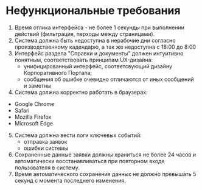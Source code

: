 <h1>Нефункциональные требования</h1>

1. Время отлика интерфейса - не более 1 секунды при выполнении действий (фильтрация, перходы между страницами).
2. Система должна быть недоступна в нерабочие дни согласно производственному кадендарю, а так же недоступна с 18:00 до 8:00
3. Интерфейс раздела "Справки и документы" должен интуитивно понятным, соответствовать принципам UX-дизайна:
   - унифицированный интерфейс, соответсвующий дизайну Корпоративного Портала;
   - сообщения об ошибке очевидно отличаются от иных сообщений и заметны
4. Система должна корректно работать в браузерах:
-  Google Chrome
-  Safari
-  Mozilla Firefox
-  Microsoft Edge
5. Система должна вести логи ключевых событий:
   - отправка заявок
   - ошибки системы
6. Сохраненные данные заявки должны храниться не более 24 часов и автоматически восстанавливаться при повторном входе пользователя в систему.
7. Время автоматического сохранения данных не должно превышать 5 секунд с момента последнего изменения.
